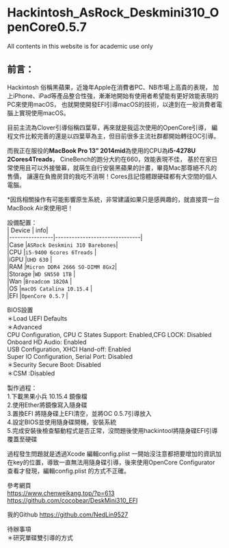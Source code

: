 # Hackintosh_AsRock_Deskmini310_OpenCore0.5.7
All contents in this website is for academic use only


## 前言：
Hackintosh 俗稱黑蘋果，近幾年Apple在消費者PC、NB市場上高貴的表現，
加上iPhone、iPad等產品整合性強，漸漸地開始有使用者希望能有更好效能表現的PC來使用macOS，
也就開使開發EFI引導macOS的技術，以達到在一般消費者電腦上實現使用macOS。

目前主流為Clover引導俗稱四葉草，再來就是我這次使用的OpenCore引導，
編程文件比較完善的還是以四葉草為主，但目前很多主流社群都開始轉往OC引導。

而我正在服役的**MacBook Pro 13” 2014mid**為使用的CPU為**i5-4278U 2Cores4Treads**，
CineBench的跑分大約在660，效能表現不佳，
基於在家日常使用且可以外接螢幕，就萌生自行安裝黑蘋果的計畫，畢竟Mac那尊絕不凡的售價，
讓還在負擔房貸的我吃不消啊！Cores且記憶體跟硬碟都有大空間的個人電腦。

*因爲相關操作有可能影響原生系統，非常建議如果只是感興趣的，就直接買一台MacBook Air來使用吧！

設備配置：  
|     Device     | info|  
|----------------|-------------------------------|  
|Case            |`ASRock Deskmini 310 Barebones`|  
|CPU             |`i5-9400 6cores 6Treads`       |  
|iGPU            |`UHD 630`                      |  
|RAM             |`Micron DDR4 2666 SO-DIMM 8Gx2`|  
|Storage         |`WD SN550 1TB`                 |  
|Wan             |`Broadcom 1820A`               |  
|OS              |`macOS Catalina 10.15.4`       |  
|EFI             |`OpenCore 0.5.7`               |  


BIOS設置  
＊Load UEFI Defaults  
＊Advanced  
        CPU Configuration, CPU C States Support: Enabled,CFG LOCK: Disabled  
        Onboard HD Audio: Enabled  
        USB Configuration, XHCI Hand-off: Enabled  
        Super IO Configuration, Serial Port: Disabled  
＊Security Secure Boot: Disabled  
＊CSM :Disabled  
  
  
製作過程：  
1.下載黑果小兵 10.15.4 鏡像檔  
2.使用Ether將鏡像寫入隨身碟  
3.置換EFI 將隨身碟上EFI清空，並將OC 0.5.7引導放入  
4.設定BIOS並使用隨身碟開機，安裝系統  
5.完成安裝後檢查驅動程式是否正常，沒問題後使用hackintool將隨身碟EFI引導覆蓋至硬碟  

過程發生問題就是透過Xcode 編輯config.plist 一開始沒注意都把要增加的資訊加在key的位置，導致一直無法用隨身碟引導，後來使用OpenCore Configurator 查看才發現，編輯config.plist 的方式不正確。  
  
參考網頁  
https://www.chenweikang.top/?p=613  
https://github.com/cocobear/DeskMini310_EFI  
  
  
我的Github
https://github.com/NedLin9527  
  
待辦事項  
＊研究單碟雙引導的方式  
